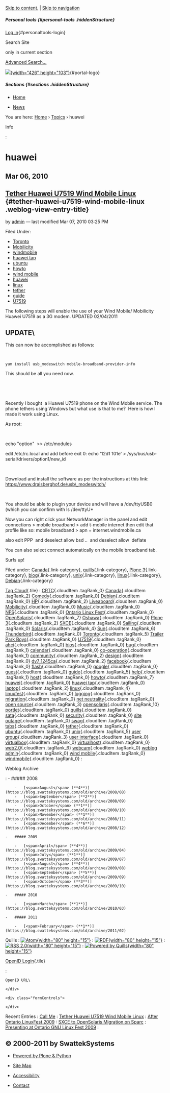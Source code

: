 <div id="visual-portal-wrapper">

<div id="portal-top" class="row">

<div class="cell width-full position-0">

<div id="portal-header">

[Skip to
content.](https://blog.swatteksystems.com/old/topics/huawei#content) |
[Skip to
navigation](https://blog.swatteksystems.com/old/topics/huawei#portlet-navigation-tree)

<div id="portal-personaltools-wrapper">

##### Personal tools {#personal-tools .hiddenStructure}

[Log
in](https://blog.swatteksystems.com/old/login_form){#personaltools-login}

</div>

<div id="portal-searchbox">

<div class="LSBox">

Search Site
<div class="searchSection">

only in current section

</div>

<div id="LSResult" class="LSResult" style="">

<div id="LSShadow" class="LSShadow">

</div>

</div>

</div>

<div id="portal-advanced-search" class="hiddenStructure">

[Advanced Search…](https://blog.swatteksystems.com/old/search_form)

</div>

</div>

[![](https://blog.swatteksystems.com/old/logo.png){width="426"
height="103"}](https://blog.swatteksystems.com "Home"){#portal-logo}
##### Sections {#sections .hiddenStructure}

-   <div id="portaltab-index_html">

    </div>

    [Home](https://blog.swatteksystems.com)
-   <div id="portaltab-news">

    </div>

    [News](https://blog.swatteksystems.com/old/news "Site News")

</div>

</div>

</div>

<div id="portal-columns" class="row">

<div id="portal-column-content" class="cell width-1:2 position-1:4">

<div id="viewlet-above-content">

<div id="portal-breadcrumbs">

<span id="breadcrumbs-you-are-here">You are here:</span> <span
id="breadcrumbs-home"> [Home](https://blog.swatteksystems.com) <span
class="breadcrumbSeparator"> › </span> </span> <span id="breadcrumbs-1"
dir="ltr"> [Topics](https://blog.swatteksystems.com/old/topics) <span
class="breadcrumbSeparator"> › </span> </span> <span id="breadcrumbs-2"
dir="ltr"> <span id="breadcrumbs-current">huawei</span> </span>

</div>

</div>

<div>

Info

:   

<div id="content">

<div>

huawei
======

<div id="topic-summary">

<span class="documentDescription"></span>

</div>

<div id="content-weblog">

Mar 06, 2010
------------

<div class="weblog-entry">

[Tether Huawei U7519 Wind Mobile Linux](https://blog.swatteksystems.com/old/archive/2010/03/07/tether-huawei-u7519-wind-mobile-linux) {#tether-huawei-u7519-wind-mobile-linux .weblog-view-entry-title}
----------------------------------------------------------------------------------------------------------------------------------

<div class="weblog-topic-images">

[](https://blog.swatteksystems.com/old/topics/Toronto)
[](https://blog.swatteksystems.com/old/topics/Mobilicity)
[](https://blog.swatteksystems.com/old/topics/windmobile)
[](https://blog.swatteksystems.com/old/topics/huawei/https://blog.swatteksystems.com/old/topics/huawei%20tap)
[](https://blog.swatteksystems.com/old/topics/ubuntu)
[](https://blog.swatteksystems.com/old/topics/howto)
[](https://blog.swatteksystems.com/old/topics/huawei/https://blog.swatteksystems.com/old/topics/wind%20mobile)
[](https://blog.swatteksystems.com/old/topics/huawei)
[](https://blog.swatteksystems.com/old/topics/linux)
[](https://blog.swatteksystems.com/old/topics/tether)
[](https://blog.swatteksystems.com/old/topics/guide)
[](https://blog.swatteksystems.com/old/topics/U7519)

</div>

<div class="documentByLine">

<span> by </span>
[admin](https://blog.swatteksystems.com/old/authors/admin) — last modified
Mar 07, 2010 03:25 PM

</div>

<div class="weblog-topics">

<div class="weblog-topics-label">

Filed Under:

</div>

-   [Toronto](https://blog.swatteksystems.com/old/topics/Toronto)
-   [Mobilicity](https://blog.swatteksystems.com/old/topics/Mobilicity)
-   [windmobile](https://blog.swatteksystems.com/old/topics/windmobile)
-   [huawei
    tap](https://blog.swatteksystems.com/old/topics/huawei/https://blog.swatteksystems.com/old/topics/huawei%20tap)
-   [ubuntu](https://blog.swatteksystems.com/old/topics/ubuntu)
-   [howto](https://blog.swatteksystems.com/old/topics/howto)
-   [wind
    mobile](https://blog.swatteksystems.com/old/topics/huawei/https://blog.swatteksystems.com/old/topics/wind%20mobile)
-   [huawei](https://blog.swatteksystems.com/old/topics/huawei)
-   [linux](https://blog.swatteksystems.com/old/topics/linux)
-   [tether](https://blog.swatteksystems.com/old/topics/tether)
-   [guide](https://blog.swatteksystems.com/old/topics/guide)
-   [U7519](https://blog.swatteksystems.com/old/topics/U7519)

</div>

The following steps will enable the use of your Wind Mobile/ Mobilicity
Huawei U7519 as a 3G modem. UPDATED 02/04/2011

<div class="plain">

UPDATE\
-------

This can now be accomplished as follows:

 

    yum install usb_modeswitch mobile-broadband-provider-info

This should be all you need now.

 

 

Recently I bought  a Huawei U7519 phone on the Wind Mobile service. The
phone tethers using Windows but what use is that to me?  Here is how I
made it work using Linux.

As root:

 

echo "option"  &gt;&gt; /etc/modules

edit /etc/rc.local and add before exit 0: echo '12d1 101e' &gt;
/sys/bus/usb-serial/drivers/option1/new\_id 

 

Download and install the software as per the instructions at this link:
https://www.draisberghof.de/usb\_modeswitch/

 

You should be able to plugin your device and will have a /dev/ttyUSB0
(which you can confirm with ls /dev/ttyU\*

Now you can right click your NetworkManager in the panel and edit
connections &gt; mobile broadband &gt; add t-mobile internet then edit
that profile like so: mobile broadband &gt; apn = internet.windmobile.ca

also edit PPP  and deselect allow bsd ..  and deselect allow  deflate
 

You can also select connect automatically on the mobile broadband tab.

Surfs up!

</div>

</div>

<div class="weblog-footer discreet">

</div>

</div>

</div>

</div>

</div>

<div id="viewlet-below-content">

<div id="category" class="documentByLine">

Filed under: <span>
[Canada](https://blog.swatteksystems.com/old/search?Subject%3Alist=Canada){.link-category}<span
class="separator">,</span> </span> <span>
[quills](https://blog.swatteksystems.com/old/search?Subject%3Alist=quills){.link-category}<span
class="separator">,</span> </span> <span> [Plone
3](https://blog.swatteksystems.com/old/search?Subject%3Alist=Plone%203){.link-category}<span
class="separator">,</span> </span> <span>
[blog](https://blog.swatteksystems.com/old/search?Subject%3Alist=blog){.link-category}<span
class="separator">,</span> </span> <span>
[unix](https://blog.swatteksystems.com/old/search?Subject%3Alist=unix){.link-category}<span
class="separator">,</span> </span> <span>
[linux](https://blog.swatteksystems.com/old/search?Subject%3Alist=linux){.link-category}<span
class="separator">,</span> </span> <span>
[Debian](https://blog.swatteksystems.com/old/search?Subject%3Alist=Debian){.link-category}
</span>

</div>

</div>

</div>

<div id="portal-column-one" class="cell width-1:4 position-0">

<div
id="portletwrapper-706c6f6e652e6c656674636f6c756d6e0a636f6e746578740a2f626c6f672e7377617474656b73797374656d732e636f6d2f77686174732d746861740a746167636c6f7564"
class="portletWrapper kssattr-portlethash-706c6f6e652e6c656674636f6c756d6e0a636f6e746578740a2f626c6f672e7377617474656b73797374656d732e636f6d2f77686174732d746861740a746167636c6f7564">

 <span class="portletTopLeft"></span> [Tag Cloud](https://blog.swatteksystems.com/old/topics){.tile} <span class="portletTopRight"></span> 
:   [CRTC](https://blog.swatteksystems.com/old/topics/CRTC "1 entries"){.cloudItem
    .tagRank_0}
    [Canada](https://blog.swatteksystems.com/old/topics/Canada "5 entries"){.cloudItem
    .tagRank_2}
    [Comedy](https://blog.swatteksystems.com/old/topics/Comedy "1 entries"){.cloudItem
    .tagRank_0}
    [Debian](https://blog.swatteksystems.com/old/topics/Debian "1 entries"){.cloudItem
    .tagRank_0}
    [HP](https://blog.swatteksystems.com/old/topics/HP "4 entries"){.cloudItem
    .tagRank_2}
    [Liveaboard](https://blog.swatteksystems.com/old/topics/Liveaboard "1 entries"){.cloudItem
    .tagRank_0}
    [Mobilicity](https://blog.swatteksystems.com/old/topics/Mobilicity "1 entries"){.cloudItem
    .tagRank_0}
    [Music](https://blog.swatteksystems.com/old/topics/Music "1 entries"){.cloudItem
    .tagRank_0}
    [NFS](https://blog.swatteksystems.com/old/topics/NFS "2 entries"){.cloudItem
    .tagRank_0} [Ontario Linux
    Fest](https://blog.swatteksystems.com/old/topics/Ontario%20Linux%20Fest "2 entries"){.cloudItem
    .tagRank_0}
    [OpenSolaris](https://blog.swatteksystems.com/old/topics/OpenSolaris "12 entries"){.cloudItem
    .tagRank_7}
    [Oshawa](https://blog.swatteksystems.com/old/topics/Oshawa "1 entries"){.cloudItem
    .tagRank_0} [Plone
    3](https://blog.swatteksystems.com/old/topics/Plone%203 "4 entries"){.cloudItem
    .tagRank_2}
    [SXCE](https://blog.swatteksystems.com/old/topics/SXCE "1 entries"){.cloudItem
    .tagRank_0}
    [Sailing](https://blog.swatteksystems.com/old/topics/Sailing "1 entries"){.cloudItem
    .tagRank_0}
    [Solaris](https://blog.swatteksystems.com/old/topics/Solaris "7 entries"){.cloudItem
    .tagRank_4}
    [Sun](https://blog.swatteksystems.com/old/topics/Sun "10 entries"){.cloudItem
    .tagRank_6}
    [Thunderbird](https://blog.swatteksystems.com/old/topics/Thunderbird "1 entries"){.cloudItem
    .tagRank_0}
    [Toronto](https://blog.swatteksystems.com/old/topics/Toronto "8 entries"){.cloudItem
    .tagRank_5} [Trailer Park
    Boys](https://blog.swatteksystems.com/old/topics/Trailer%20Park%20Boys "1 entries"){.cloudItem
    .tagRank_0}
    [U7519](https://blog.swatteksystems.com/old/topics/U7519 "1 entries"){.cloudItem
    .tagRank_0}
    [ahci](https://blog.swatteksystems.com/old/topics/ahci "1 entries"){.cloudItem
    .tagRank_0}
    [bios](https://blog.swatteksystems.com/old/topics/bios "1 entries"){.cloudItem
    .tagRank_0}
    [bug](https://blog.swatteksystems.com/old/topics/bug "3 entries"){.cloudItem
    .tagRank_1}
    [calendar](https://blog.swatteksystems.com/old/topics/calendar "1 entries"){.cloudItem
    .tagRank_0}
    [co-operation](https://blog.swatteksystems.com/old/topics/co-operation "3 entries"){.cloudItem
    .tagRank_1}
    [community](https://blog.swatteksystems.com/old/topics/community "5 entries"){.cloudItem
    .tagRank_2}
    [design](https://blog.swatteksystems.com/old/topics/design "1 entries"){.cloudItem
    .tagRank_0} [dv7
    1245ca](https://blog.swatteksystems.com/old/topics/dv7%201245ca "4 entries"){.cloudItem
    .tagRank_2}
    [facebook](https://blog.swatteksystems.com/old/topics/facebook "1 entries"){.cloudItem
    .tagRank_0}
    [flash](https://blog.swatteksystems.com/old/topics/flash "1 entries"){.cloudItem
    .tagRank_0}
    [google](https://blog.swatteksystems.com/old/topics/google "2 entries"){.cloudItem
    .tagRank_0}
    [guest](https://blog.swatteksystems.com/old/topics/guest "1 entries"){.cloudItem
    .tagRank_0}
    [guide](https://blog.swatteksystems.com/old/topics/guide "9 entries"){.cloudItem
    .tagRank_5}
    [help](https://blog.swatteksystems.com/old/topics/help "3 entries"){.cloudItem
    .tagRank_1}
    [host](https://blog.swatteksystems.com/old/topics/host "1 entries"){.cloudItem
    .tagRank_0}
    [howto](https://blog.swatteksystems.com/old/topics/howto "11 entries"){.cloudItem
    .tagRank_7}
    [huawei](https://blog.swatteksystems.com/old/topics/huawei "1 entries"){.cloudItem
    .tagRank_0} [huawei
    tap](https://blog.swatteksystems.com/old/topics/huawei%20tap "1 entries"){.cloudItem
    .tagRank_0}
    [laptop](https://blog.swatteksystems.com/old/topics/laptop "4 entries"){.cloudItem
    .tagRank_2}
    [linux](https://blog.swatteksystems.com/old/topics/linux "7 entries"){.cloudItem
    .tagRank_4}
    [linuxfest](https://blog.swatteksystems.com/old/topics/linuxfest "1 entries"){.cloudItem
    .tagRank_0}
    [logging](https://blog.swatteksystems.com/old/topics/logging "1 entries"){.cloudItem
    .tagRank_0}
    [migration](https://blog.swatteksystems.com/old/topics/migration "1 entries"){.cloudItem
    .tagRank_0} [net
    neutrality](https://blog.swatteksystems.com/old/topics/net%20neutrality "1 entries"){.cloudItem
    .tagRank_0} [open
    source](https://blog.swatteksystems.com/old/topics/open%20source "6 entries"){.cloudItem
    .tagRank_3}
    [opensolaris](https://blog.swatteksystems.com/old/topics/opensolaris "15 entries"){.cloudItem
    .tagRank_10}
    [portlet](https://blog.swatteksystems.com/old/topics/portlet "1 entries"){.cloudItem
    .tagRank_0}
    [quills](https://blog.swatteksystems.com/old/topics/quills "1 entries"){.cloudItem
    .tagRank_0}
    [sata](https://blog.swatteksystems.com/old/topics/sata "1 entries"){.cloudItem
    .tagRank_0}
    [security](https://blog.swatteksystems.com/old/topics/security "2 entries"){.cloudItem
    .tagRank_0} [site
    outage](https://blog.swatteksystems.com/old/topics/site%20outage "1 entries"){.cloudItem
    .tagRank_0}
    [swag](https://blog.swatteksystems.com/old/topics/swag "1 entries"){.cloudItem
    .tagRank_0}
    [tabs](https://blog.swatteksystems.com/old/topics/tabs "1 entries"){.cloudItem
    .tagRank_0}
    [tether](https://blog.swatteksystems.com/old/topics/tether "1 entries"){.cloudItem
    .tagRank_0}
    [ubuntu](https://blog.swatteksystems.com/old/topics/ubuntu "2 entries"){.cloudItem
    .tagRank_0}
    [unix](https://blog.swatteksystems.com/old/topics/unix "9 entries"){.cloudItem
    .tagRank_5} [user
    group](https://blog.swatteksystems.com/old/topics/user%20group "6 entries"){.cloudItem
    .tagRank_3} [user
    interface](https://blog.swatteksystems.com/old/topics/user%20interface "1 entries"){.cloudItem
    .tagRank_0}
    [virtualbox](https://blog.swatteksystems.com/old/topics/virtualbox "1 entries"){.cloudItem
    .tagRank_0}
    [virtualhost](https://blog.swatteksystems.com/old/topics/virtualhost "2 entries"){.cloudItem
    .tagRank_0}
    [web2.0](https://blog.swatteksystems.com/old/topics/web2.0 "10 entries"){.cloudItem
    .tagRank_6}
    [webcam](https://blog.swatteksystems.com/old/topics/webcam "1 entries"){.cloudItem
    .tagRank_0} [weblog
    admin](https://blog.swatteksystems.com/old/topics/weblog%20admin "1 entries"){.cloudItem
    .tagRank_0} [wind
    mobile](https://blog.swatteksystems.com/old/topics/wind%20mobile "1 entries"){.cloudItem
    .tagRank_0}
    [windmobile](https://blog.swatteksystems.com/old/topics/windmobile "1 entries"){.cloudItem
    .tagRank_0}
:   <span class="portletBottomLeft"></span> <span
    class="portletBottomRight"></span>

</div>

<div
id="portletwrapper-706c6f6e652e6c656674636f6c756d6e0a636f6e746578740a2f626c6f672e7377617474656b73797374656d732e636f6d2f77686174732d746861740a61726368697665"
class="portletWrapper kssattr-portlethash-706c6f6e652e6c656674636f6c756d6e0a636f6e746578740a2f626c6f672e7377617474656b73797374656d732e636f6d2f77686174732d746861740a61726368697665">

 <span class="portletTopLeft"></span> <span class="tile">Weblog Archive</span> <span class="portletTopRight"></span> 

:   -   ##### 2008

        -   [<span>August</span> (**4**)](https://blog.swatteksystems.com/old/archive/2008/08)
        -   [<span>September</span> (**2**)](https://blog.swatteksystems.com/old/archive/2008/09)
        -   [<span>October</span> (**1**)](https://blog.swatteksystems.com/old/archive/2008/10)
        -   [<span>November</span> (**1**)](https://blog.swatteksystems.com/old/archive/2008/11)
        -   [<span>December</span> (**6**)](https://blog.swatteksystems.com/old/archive/2008/12)

    -   ##### 2009

        -   [<span>April</span> (**4**)](https://blog.swatteksystems.com/old/archive/2009/04)
        -   [<span>July</span> (**1**)](https://blog.swatteksystems.com/old/archive/2009/07)
        -   [<span>August</span> (**4**)](https://blog.swatteksystems.com/old/archive/2009/08)
        -   [<span>September</span> (**5**)](https://blog.swatteksystems.com/old/archive/2009/09)
        -   [<span>October</span> (**3**)](https://blog.swatteksystems.com/old/archive/2009/10)

    -   ##### 2010

        -   [<span>March</span> (**1**)](https://blog.swatteksystems.com/old/archive/2010/03)

    -   ##### 2011

        -   [<span>February</span> (**1**)](https://blog.swatteksystems.com/old/archive/2011/02)

</div>

<div
id="portletwrapper-706c6f6e652e6c656674636f6c756d6e0a636f6e746578740a2f626c6f672e7377617474656b73797374656d732e636f6d2f77686174732d746861740a7175696c6c736c696e6b73"
class="portletWrapper kssattr-portlethash-706c6f6e652e6c656674636f6c756d6e0a636f6e746578740a2f626c6f672e7377617474656b73797374656d732e636f6d2f77686174732d746861740a7175696c6c736c696e6b73">

 <span class="portletTopLeft"></span> <span class="tile">Quills</span> <span class="portletTopRight"></span> 
:   [![Atom](https://blog.swatteksystems.com/old/atom_feed.gif "Atom Enabled"){width="80"
    height="15"}](https://blog.swatteksystems.com/old/atom.xml)
:   [![RDF](https://blog.swatteksystems.com/old/rdf_feed.gif "Semantic feed"){width="80"
    height="15"}](https://blog.swatteksystems.com/old/feed.rdf)
:   [![RSS
    2.0](https://blog.swatteksystems.com/old/rss_feed.gif "RSS 2.0 feed"){width="80"
    height="15"}](https://blog.swatteksystems.com/old/rss.xml)
:   [![Powered by
    Quills](https://blog.swatteksystems.com/old/quills_powered.gif "Quills weblog system for Plone"){width="80"
    height="15"}](https://plone.org/products/quills) <span
    class="portletBottomLeft"></span> <span
    class="portletBottomRight"></span>

</div>

<div
id="portletwrapper-706c6f6e652e6c656674636f6c756d6e0a636f6e746578740a2f626c6f672e7377617474656b73797374656d732e636f6d0a6f70656e69642d6c6f67696e"
class="portletWrapper kssattr-portlethash-706c6f6e652e6c656674636f6c756d6e0a636f6e746578740a2f626c6f672e7377617474656b73797374656d732e636f6d0a6f70656e69642d6c6f67696e">

 <span class="portletTopLeft"></span> [OpenID Login](https://blog.swatteksystems.com/old/login_form){.tile} <span class="portletTopRight"></span> 

:   <div class="field">

    OpenID URL\

    </div>

    <div class="formControls">

    </div>

</div>

</div>

<div id="portal-column-two" class="cell width-1:4 position-3:4">

<div
id="portletwrapper-706c6f6e652e7269676874636f6c756d6e0a636f6e746578740a2f626c6f672e7377617474656b73797374656d732e636f6d2f77686174732d746861740a726563656e74656e7472696573"
class="portletWrapper kssattr-portlethash-706c6f6e652e7269676874636f6c756d6e0a636f6e746578740a2f626c6f672e7377617474656b73797374656d732e636f6d2f77686174732d746861740a726563656e74656e7472696573">

 <span class="portletTopLeft"></span> <span class="tile">Recent Entries</span> <span class="portletTopRight"></span> 
:   [Call
    Me](https://blog.swatteksystems.com/old/archive/2011/02/15/call-me)
:   [Tether Huawei U7519 Wind Mobile
    Linux](https://blog.swatteksystems.com/old/archive/2010/03/07/tether-huawei-u7519-wind-mobile-linux)
:   [After Ontario LinuxFest
    2009](https://blog.swatteksystems.com/old/archive/2009/10/31/day-after-ontario-linux-fest-2009)
:   [SXCE to OpenSolaris Migration on
    Sparc](https://blog.swatteksystems.com/old/archive/2009/10/20/sxce-to-opensolaris-migration-on-sparc)
:   [Presenting at Ontario GNU Linux Fest
    2009](https://blog.swatteksystems.com/old/archive/2009/10/07/presenting-at-ontario-gnu-linux-fest-2009)
:   <span class="portletBottomLeft"></span> <span
    class="portletBottomRight"></span>

</div>

</div>

</div>

<div class="row">

<div class="cell width-full position-0">

<div id="doormat-container" class="columns-0">

© 2000-2011 by SwattekSystems
-----------------------------

</div>

</div>

</div>

<div id="portal-colophon">

<div class="colophonWrapper">

-   [Powered by Plone &
    Python](https://plone.org "This site was built using the Plone Open Source CMS/WCM.")

</div>

</div>

-   <div id="siteaction-sitemap">

    </div>

    [Site Map](https://blog.swatteksystems.com/old/sitemap "Site Map")
-   <div id="siteaction-accessibility">

    </div>

    [Accessibility](https://blog.swatteksystems.com/old/accessibility-info "Accessibility")
-   <div id="siteaction-contact">

    </div>

    [Contact](https://blog.swatteksystems.com/old/contact-info "Contact")

</div>
